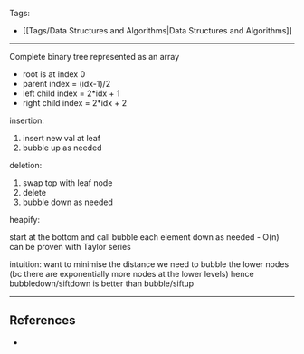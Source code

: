 Tags:
- [[Tags/Data Structures and Algorithms|Data Structures and Algorithms]]
---

Complete binary tree represented as an array

- root is at index 0
- parent index = (idx-1)/2
- left child index = 2*idx + 1
- right child index = 2*idx + 2

insertion:

1. insert new val at leaf
2. bubble up as needed

deletion:

1. swap top with leaf node
2. delete
3. bubble down as needed

heapify:

start at the bottom and call bubble each element down as needed - O(n) can be proven with Taylor series

intuition: want to minimise the distance we need to bubble the lower nodes (bc there are exponentially more nodes at the lower levels) hence bubbledown/siftdown is better than bubble/siftup

---
## References
- 